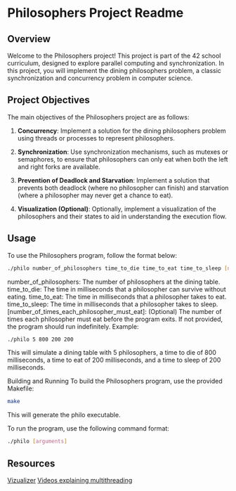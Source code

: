 # Philosophers Project Readme

## Overview

Welcome to the Philosophers project! This project is part of the 42 school curriculum, designed to explore parallel computing and synchronization. In this project, you will implement the dining philosophers problem, a classic synchronization and concurrency problem in computer science.

## Project Objectives

The main objectives of the Philosophers project are as follows:

1. **Concurrency**: Implement a solution for the dining philosophers problem using threads or processes to represent philosophers.

2. **Synchronization**: Use synchronization mechanisms, such as mutexes or semaphores, to ensure that philosophers can only eat when both the left and right forks are available.

3. **Prevention of Deadlock and Starvation**: Implement a solution that prevents both deadlock (where no philosopher can finish) and starvation (where a philosopher may never get a chance to eat).

4. **Visualization (Optional)**: Optionally, implement a visualization of the philosophers and their states to aid in understanding the execution flow.

## Usage

To use the Philosophers program, follow the format below:

```bash
./philo number_of_philosophers time_to_die time_to_eat time_to_sleep [number_of_times_each_philosopher_must_eat]
```
number_of_philosophers: The number of philosophers at the dining table.
time_to_die: The time in milliseconds that a philosopher can survive without eating.
time_to_eat: The time in milliseconds that a philosopher takes to eat.
time_to_sleep: The time in milliseconds that a philosopher takes to sleep.
[number_of_times_each_philosopher_must_eat]: (Optional) The number of times each philosopher must eat before the program exits. If not provided, the program should run indefinitely.
Example:

```bash
./philo 5 800 200 200
```
This will simulate a dining table with 5 philosophers, a time to die of 800 milliseconds, a time to eat of 200 milliseconds, and a time to sleep of 200 milliseconds.

Building and Running
To build the Philosophers program, use the provided Makefile:

```bash
make
```
This will generate the philo executable.

To run the program, use the following command format:

```bash
./philo [arguments]
```

## Resources

[Vizualizer](https://nafuka11.github.io/philosophers-visualizer/)
[Videos explaining multithreading](https://www.youtube.com/results?search_query=codevault)
